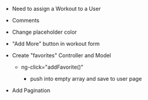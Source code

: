 - Need to assign a Workout to a User

- Comments

- Change placeholder color

- "Add More" button in workout form

- Create "favorites" Controller and Model

  - ng-click="addFavorite()"

    - push into empty array and save to user page

- Add Pagination

